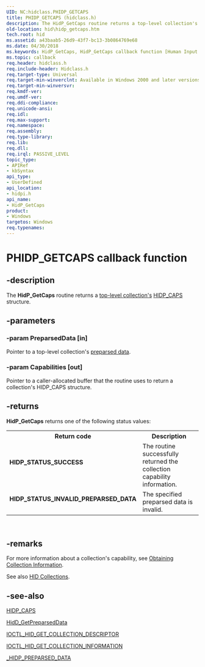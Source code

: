 ```yaml
---
UID: NC:hidclass.PHIDP_GETCAPS
title: PHIDP_GETCAPS (hidclass.h)
description: The HidP_GetCaps routine returns a top-level collection's HIDP_CAPS structure.
old-location: hid\hidp_getcaps.htm
tech.root: hid
ms.assetid: a43baab5-26d9-43f7-bc13-3b0864769e68
ms.date: 04/30/2018
ms.keywords: HidP_GetCaps, HidP_GetCaps callback function [Human Input Devices], PHIDP_GETCAPS, PHIDP_GETCAPS callback, hid.hidp_getcaps, hidfunc_420188e5-e357-43cc-b195-dea7637fd3c9.xml, hidpi/HidP_GetCaps
ms.topic: callback
req.header: hidclass.h
req.include-header: Hidclass.h
req.target-type: Universal
req.target-min-winverclnt: Available in Windows 2000 and later versions of Windows.
req.target-min-winversvr: 
req.kmdf-ver: 
req.umdf-ver: 
req.ddi-compliance: 
req.unicode-ansi: 
req.idl: 
req.max-support: 
req.namespace: 
req.assembly: 
req.type-library: 
req.lib: 
req.dll: 
req.irql: PASSIVE_LEVEL
topic_type:
- APIRef
- kbSyntax
api_type:
- UserDefined
api_location:
- hidpi.h
api_name:
- HidP_GetCaps
product:
- Windows
targetos: Windows
req.typenames: 
---
```


# PHIDP_GETCAPS callback function


## -description


The <b>HidP_GetCaps</b> routine returns a <a href="https://docs.microsoft.com/windows-hardware/drivers/hid/top-level-collections">top-level collection's</a> <a href="https://docs.microsoft.com/windows-hardware/drivers/ddi/content/hidpi/ns-hidpi-_hidp_caps">HIDP_CAPS</a> structure.


## -parameters




### -param PreparsedData [in]

Pointer to a top-level collection's <a href="https://docs.microsoft.com/windows-hardware/drivers/hid/preparsed-data">preparsed data</a>.


### -param Capabilities [out]

Pointer to a caller-allocated buffer that the routine uses to return a collection's HIDP_CAPS structure.


## -returns



<b>HidP_GetCaps</b> returns one of the following status values:

<table>
<tr>
<th>Return code</th>
<th>Description</th>
</tr>
<tr>
<td width="40%">
<dl>
<dt><b>HIDP_STATUS_SUCCESS </b></dt>
</dl>
</td>
<td width="60%">
The routine successfully returned the collection capability information.

</td>
</tr>
<tr>
<td width="40%">
<dl>
<dt><b>HIDP_STATUS_INVALID_PREPARSED_DATA</b></dt>
</dl>
</td>
<td width="60%">
The specified preparsed data is invalid.

</td>
</tr>
</table>
 




## -remarks



For more information about a collection's capability, see <a href="https://docs.microsoft.com/windows-hardware/drivers/hid/obtaining-collection-information">Obtaining Collection Information</a>.

See also <a href="https://docs.microsoft.com/windows-hardware/drivers/hid/hid-collections">HID Collections</a>. 




## -see-also




<a href="https://docs.microsoft.com/windows-hardware/drivers/ddi/content/hidpi/ns-hidpi-_hidp_caps">HIDP_CAPS</a>



<a href="https://docs.microsoft.com/windows-hardware/drivers/ddi/content/hidsdi/nf-hidsdi-hidd_getpreparseddata">HidD_GetPreparsedData</a>



<a href="https://docs.microsoft.com/windows-hardware/drivers/ddi/content/hidclass/ni-hidclass-ioctl_hid_get_collection_descriptor">IOCTL_HID_GET_COLLECTION_DESCRIPTOR</a>



<a href="https://docs.microsoft.com/windows-hardware/drivers/ddi/content/hidclass/ni-hidclass-ioctl_hid_get_collection_information">IOCTL_HID_GET_COLLECTION_INFORMATION</a>



<a href="https://docs.microsoft.com/windows-hardware/drivers/ddi/content/hidsdi/nf-hidsdi-hidd_getpreparseddata">_HIDP_PREPARSED_DATA</a>
 

 

